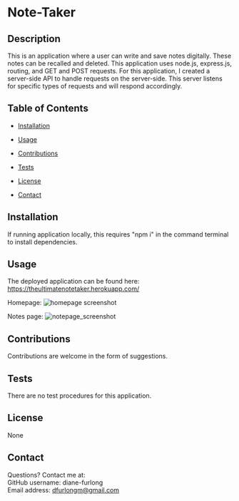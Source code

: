 # Note-Taker

    
## Description
    
This is an application where a user can write and save notes digitally. These notes can be recalled and deleted. This application uses node.js, express.js, routing, and GET and POST requests. For this application, I created a server-side API to handle requests on the server-side. This server listens for specific types of requests and will respond accordingly.
       

## Table of Contents
    
* [Installation](#installation)
    
* [Usage](#usage)
    
* [Contributions](#contributions)
    
* [Tests](#tests)
    
* [License](#license)
    
* [Contact](#contact)
    
    
## Installation
    
If running application locally, this requires "npm i" in the command terminal to install dependencies.
    
    
## Usage
    
The deployed application can be found here: https://theultimatenotetaker.herokuapp.com/

Homepage:
![homepage screenshot](assets/homepage_screenshot.gif)

Notes page:
![notepage_screenshot](assets/notepage_screenshot.gif)
    
## Contributions
    
Contributions are welcome in the form of suggestions.
    
    
## Tests
    
There are no test procedures for this application.
    
    
## License
None
    
    
## Contact
Questions? Contact me at:
<br>
GitHub username: diane-furlong <br>
Email address: dfurlongm@gmail.com
